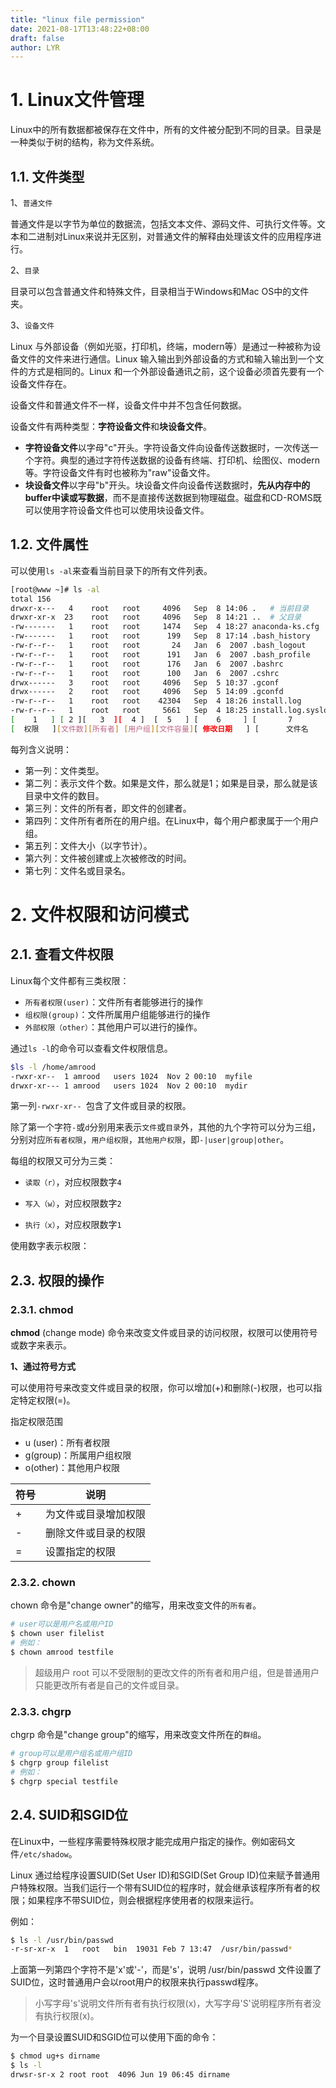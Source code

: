```yaml
---
title: "linux file permission"
date: 2021-08-17T13:48:22+08:00
draft: false
author: LYR
---
```


# 1. Linux文件管理

Linux中的所有数据都被保存在文件中，所有的文件被分配到不同的目录。目录是一种类似于树的结构，称为文件系统。

## 1.1. 文件类型

1、`普通文件`

普通文件是以字节为单位的数据流，包括文本文件、源码文件、可执行文件等。文本和二进制对Linux来说并无区别，对普通文件的解释由处理该文件的应用程序进行。

2、`目录`

目录可以包含普通文件和特殊文件，目录相当于Windows和Mac OS中的文件夹。

3、`设备文件`

Linux 与外部设备（例如光驱，打印机，终端，modern等）是通过一种被称为设备文件的文件来进行通信。Linux 输入输出到外部设备的方式和输入输出到一个文件的方式是相同的。Linux 和一个外部设备通讯之前，这个设备必须首先要有一个设备文件存在。

设备文件和普通文件不一样，设备文件中并不包含任何数据。

设备文件有两种类型：**字符设备文件**和**块设备文件**。

- **字符设备文件**以字母"c"开头。字符设备文件向设备传送数据时，一次传送一个字符。典型的通过字符传送数据的设备有终端、打印机、绘图仪、modern等。字符设备文件有时也被称为"raw"设备文件。
- **块设备文件**以字母"b"开头。块设备文件向设备传送数据时，**先从内存中的buffer中读或写数据**，而不是直接传送数据到物理磁盘。磁盘和CD-ROMS既可以使用字符设备文件也可以使用块设备文件。



## 1.2. 文件属性

可以使用`ls -al`来查看当前目录下的所有文件列表。

```bash
[root@www ~]# ls -al
total 156
drwxr-x---   4    root   root     4096   Sep  8 14:06 .   # 当前目录
drwxr-xr-x  23    root   root     4096   Sep  8 14:21 ..  # 父目录
-rw-------   1    root   root     1474   Sep  4 18:27 anaconda-ks.cfg
-rw-------   1    root   root      199   Sep  8 17:14 .bash_history
-rw-r--r--   1    root   root       24   Jan  6  2007 .bash_logout
-rw-r--r--   1    root   root      191   Jan  6  2007 .bash_profile
-rw-r--r--   1    root   root      176   Jan  6  2007 .bashrc
-rw-r--r--   1    root   root      100   Jan  6  2007 .cshrc
drwx------   3    root   root     4096   Sep  5 10:37 .gconf      
drwx------   2    root   root     4096   Sep  5 14:09 .gconfd
-rw-r--r--   1    root   root    42304   Sep  4 18:26 install.log
-rw-r--r--   1    root   root     5661   Sep  4 18:25 install.log.syslog
[    1   ] [ 2 ][   3  ][  4 ]  [  5   ] [    6     ] [       7          ]
[  权限   ][文件数][所有者] [用户组][文件容量][ 修改日期   ] [      文件名      ]
```





每列含义说明：

- 第一列：文件类型。
- 第二列：表示文件个数。如果是文件，那么就是1；如果是目录，那么就是该目录中文件的数目。
- 第三列：文件的所有者，即文件的创建者。
- 第四列：文件所有者所在的用户组。在Linux中，每个用户都隶属于一个用户组。
- 第五列：文件大小（以字节计）。
- 第六列：文件被创建或上次被修改的时间。
- 第七列：文件名或目录名。





# 2. 文件权限和访问模式

## 2.1. 查看文件权限

Linux每个文件都有三类权限：

- `所有者权限(user)`：文件所有者能够进行的操作
- `组权限(group)`：文件所属用户组能够进行的操作
- `外部权限（other）`：其他用户可以进行的操作。

通过`ls -l`的命令可以查看文件权限信息。

```bash
$ls -l /home/amrood
-rwxr-xr--  1 amrood   users 1024  Nov 2 00:10  myfile
drwxr-xr--- 1 amrood   users 1024  Nov 2 00:10  mydir
```

第一列`-rwxr-xr-- `包含了文件或目录的权限。

除了第一个字符`-`或`d`分别用来表示`文件`或`目录`外，其他的九个字符可以分为三组，分别对应`所有者权限`，`用户组权限`，`其他用户权限`，即`-|user|group|other`。

每组的权限又可分为三类：

- `读取（r）`，对应权限数字`4`

- `写入（w）`，对应权限数字`2`

- `执行（x）`，对应权限数字`1`

使用数字表示权限：



## 2.3. 权限的操作

### 2.3.1. chmod

 **chmod** (change mode) 命令来改变文件或目录的访问权限，权限可以使用符号或数字来表示。

**1、通过符号方式**

可以使用符号来改变文件或目录的权限，你可以增加(+)和删除(-)权限，也可以指定特定权限(=)。

指定权限范围

- u (user)：所有者权限
- g(group)：所属用户组权限
- o(other)：其他用户权限

| 符号 | 说明                 |
| ---- | -------------------- |
| +    | 为文件或目录增加权限 |
| -    | 删除文件或目录的权限 |
| =    | 设置指定的权限       |





### 2.3.2. chown

chown 命令是"change owner"的缩写，用来改变文件的`所有者`。

```bash
# user可以是用户名或用户ID
$ chown user filelist
# 例如：
$ chown amrood testfile
```

> 超级用户 root 可以不受限制的更改文件的所有者和用户组，但是普通用户只能更改所有者是自己的文件或目录。



### 2.3.3. chgrp

chgrp 命令是"change group"的缩写，用来改变文件所在的`群组`。

```bash
# group可以是用户组名或用户组ID
$ chgrp group filelist
# 例如：
$ chgrp special testfile
```





## 2.4. SUID和SGID位

在Linux中，一些程序需要特殊权限才能完成用户指定的操作。例如密码文件`/etc/shadow`。

Linux 通过给程序设置SUID(Set User ID)和SGID(Set Group ID)位来赋予普通用户特殊权限。当我们运行一个带有SUID位的程序时，就会继承该程序所有者的权限；如果程序不带SUID位，则会根据程序使用者的权限来运行。

例如：

```bash
$ ls -l /usr/bin/passwd
-r-sr-xr-x  1   root   bin  19031 Feb 7 13:47  /usr/bin/passwd*
```

上面第一列第四个字符不是'x'或'-'，而是's'，说明 /usr/bin/passwd 文件设置了SUID位，这时普通用户会以root用户的权限来执行passwd程序。

> 小写字母's'说明文件所有者有执行权限(x)，大写字母'S'说明程序所有者没有执行权限(x)。

为一个目录设置SUID和SGID位可以使用下面的命令：

```bash
$ chmod ug+s dirname
$ ls -l
drwsr-sr-x 2 root root  4096 Jun 19 06:45 dirname
```





